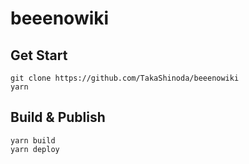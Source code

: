 # beeenowiki


## Get Start

```
git clone https://github.com/TakaShinoda/beeenowiki
yarn
```

## Build & Publish

```
yarn build
yarn deploy
```